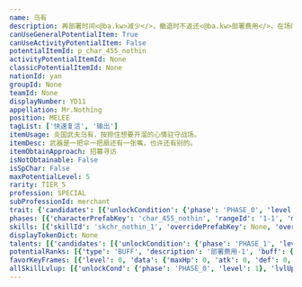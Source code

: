```yaml
---
name: 乌有
description: 再部署时间<@ba.kw>减少</>，撤退时不返还<@ba.kw>部署费用</>，在场时每3秒<@ba.kw>消耗</>3点部署费用（不足时自动撤退）
canUseGeneralPotentialItem: True
canUseActivityPotentialItem: False
potentialItemId: p_char_455_nothin
activityPotentialItemId: None
classicPotentialItemId: None
nationId: yan
groupId: None
teamId: None
displayNumber: YD11
appellation: Mr.Nothing
position: MELEE
tagList: ['快速复活', '输出']
itemUsage: 炎国武夫乌有，按捺住想要开溜的心情驻守战场。
itemDesc: 武器是一把伞一把扇还有一张嘴，也许还有别的。
itemObtainApproach: 招募寻访
isNotObtainable: False
isSpChar: False
maxPotentialLevel: 5
rarity: TIER_5
profession: SPECIAL
subProfessionId: merchant
trait: {'candidates': [{'unlockCondition': {'phase': 'PHASE_0', 'level': 1}, 'requiredPotentialRank': 0, 'blackboard': [{'key': 'interval', 'value': 3.0, 'valueStr': None}, {'key': 'cost', 'value': -3.0, 'valueStr': None}], 'overrideDescripton': None, 'prefabKey': None, 'rangeId': None}]}
phases: [{'characterPrefabKey': 'char_455_nothin', 'rangeId': '1-1', 'maxLevel': 50, 'attributesKeyFrames': [{'level': 1, 'data': {'maxHp': 1165, 'atk': 346, 'def': 204, 'magicResistance': 0.0, 'cost': 6, 'blockCnt': 1, 'moveSpeed': 1.0, 'attackSpeed': 100.0, 'baseAttackTime': 1.0, 'respawnTime': 25, 'hpRecoveryPerSec': 0.0, 'spRecoveryPerSec': 1.0, 'maxDeployCount': 1, 'maxDeckStackCnt': 0, 'tauntLevel': 0, 'massLevel': 0, 'baseForceLevel': 0, 'stunImmune': False, 'silenceImmune': False, 'sleepImmune': False, 'frozenImmune': False, 'levitateImmune': False}}, {'level': 50, 'data': {'maxHp': 1534, 'atk': 474, 'def': 262, 'magicResistance': 0.0, 'cost': 6, 'blockCnt': 1, 'moveSpeed': 1.0, 'attackSpeed': 100.0, 'baseAttackTime': 1.0, 'respawnTime': 25, 'hpRecoveryPerSec': 0.0, 'spRecoveryPerSec': 1.0, 'maxDeployCount': 1, 'maxDeckStackCnt': 0, 'tauntLevel': 0, 'massLevel': 0, 'baseForceLevel': 0, 'stunImmune': False, 'silenceImmune': False, 'sleepImmune': False, 'frozenImmune': False, 'levitateImmune': False}}], 'evolveCost': None}, {'characterPrefabKey': 'char_455_nothin', 'rangeId': '1-1', 'maxLevel': 70, 'attributesKeyFrames': [{'level': 1, 'data': {'maxHp': 1534, 'atk': 474, 'def': 262, 'magicResistance': 0.0, 'cost': 8, 'blockCnt': 1, 'moveSpeed': 1.0, 'attackSpeed': 100.0, 'baseAttackTime': 1.0, 'respawnTime': 25, 'hpRecoveryPerSec': 0.0, 'spRecoveryPerSec': 1.0, 'maxDeployCount': 1, 'maxDeckStackCnt': 0, 'tauntLevel': 0, 'massLevel': 0, 'baseForceLevel': 0, 'stunImmune': False, 'silenceImmune': False, 'sleepImmune': False, 'frozenImmune': False, 'levitateImmune': False}}, {'level': 70, 'data': {'maxHp': 1894, 'atk': 601, 'def': 336, 'magicResistance': 0.0, 'cost': 8, 'blockCnt': 1, 'moveSpeed': 1.0, 'attackSpeed': 100.0, 'baseAttackTime': 1.0, 'respawnTime': 25, 'hpRecoveryPerSec': 0.0, 'spRecoveryPerSec': 1.0, 'maxDeployCount': 1, 'maxDeckStackCnt': 0, 'tauntLevel': 0, 'massLevel': 0, 'baseForceLevel': 0, 'stunImmune': False, 'silenceImmune': False, 'sleepImmune': False, 'frozenImmune': False, 'levitateImmune': False}}], 'evolveCost': [{'id': '3281', 'count': 4, 'type': 'MATERIAL'}, {'id': '30062', 'count': 3, 'type': 'MATERIAL'}, {'id': '30012', 'count': 4, 'type': 'MATERIAL'}]}, {'characterPrefabKey': 'char_455_nothin', 'rangeId': '1-1', 'maxLevel': 80, 'attributesKeyFrames': [{'level': 1, 'data': {'maxHp': 1894, 'atk': 601, 'def': 336, 'magicResistance': 0.0, 'cost': 8, 'blockCnt': 1, 'moveSpeed': 1.0, 'attackSpeed': 100.0, 'baseAttackTime': 1.0, 'respawnTime': 25, 'hpRecoveryPerSec': 0.0, 'spRecoveryPerSec': 1.0, 'maxDeployCount': 1, 'maxDeckStackCnt': 0, 'tauntLevel': 0, 'massLevel': 0, 'baseForceLevel': 0, 'stunImmune': False, 'silenceImmune': False, 'sleepImmune': False, 'frozenImmune': False, 'levitateImmune': False}}, {'level': 80, 'data': {'maxHp': 2398, 'atk': 725, 'def': 396, 'magicResistance': 0.0, 'cost': 8, 'blockCnt': 1, 'moveSpeed': 1.0, 'attackSpeed': 100.0, 'baseAttackTime': 1.0, 'respawnTime': 25, 'hpRecoveryPerSec': 0.0, 'spRecoveryPerSec': 1.0, 'maxDeployCount': 1, 'maxDeckStackCnt': 0, 'tauntLevel': 0, 'massLevel': 0, 'baseForceLevel': 0, 'stunImmune': False, 'silenceImmune': False, 'sleepImmune': False, 'frozenImmune': False, 'levitateImmune': False}}], 'evolveCost': [{'id': '3283', 'count': 3, 'type': 'MATERIAL'}, {'id': '30064', 'count': 6, 'type': 'MATERIAL'}, {'id': '30083', 'count': 10, 'type': 'MATERIAL'}]}]
skills: [{'skillId': 'skchr_nothin_1', 'overridePrefabKey': None, 'overrideTokenKey': None, 'levelUpCostCond': [{'unlockCond': {'phase': 'PHASE_2', 'level': 1}, 'lvlUpTime': 28800, 'levelUpCost': [{'id': '3303', 'count': 5, 'type': 'MATERIAL'}, {'id': '30094', 'count': 3, 'type': 'MATERIAL'}, {'id': '30073', 'count': 4, 'type': 'MATERIAL'}]}, {'unlockCond': {'phase': 'PHASE_2', 'level': 1}, 'lvlUpTime': 57600, 'levelUpCost': [{'id': '3303', 'count': 6, 'type': 'MATERIAL'}, {'id': '31014', 'count': 3, 'type': 'MATERIAL'}, {'id': '30014', 'count': 7, 'type': 'MATERIAL'}]}, {'unlockCond': {'phase': 'PHASE_2', 'level': 1}, 'lvlUpTime': 86400, 'levelUpCost': [{'id': '3303', 'count': 10, 'type': 'MATERIAL'}, {'id': '30125', 'count': 4, 'type': 'MATERIAL'}, {'id': '31024', 'count': 4, 'type': 'MATERIAL'}]}], 'unlockCond': {'phase': 'PHASE_0', 'level': 1}}, {'skillId': 'skchr_nothin_2', 'overridePrefabKey': None, 'overrideTokenKey': None, 'levelUpCostCond': [{'unlockCond': {'phase': 'PHASE_2', 'level': 1}, 'lvlUpTime': 28800, 'levelUpCost': [{'id': '3303', 'count': 5, 'type': 'MATERIAL'}, {'id': '30014', 'count': 3, 'type': 'MATERIAL'}, {'id': '30093', 'count': 4, 'type': 'MATERIAL'}]}, {'unlockCond': {'phase': 'PHASE_2', 'level': 1}, 'lvlUpTime': 57600, 'levelUpCost': [{'id': '3303', 'count': 6, 'type': 'MATERIAL'}, {'id': '31024', 'count': 3, 'type': 'MATERIAL'}, {'id': '30104', 'count': 5, 'type': 'MATERIAL'}]}, {'unlockCond': {'phase': 'PHASE_2', 'level': 1}, 'lvlUpTime': 86400, 'levelUpCost': [{'id': '3303', 'count': 10, 'type': 'MATERIAL'}, {'id': '30115', 'count': 4, 'type': 'MATERIAL'}, {'id': '31014', 'count': 5, 'type': 'MATERIAL'}]}], 'unlockCond': {'phase': 'PHASE_1', 'level': 1}}]
displayTokenDict: None
talents: [{'candidates': [{'unlockCondition': {'phase': 'PHASE_1', 'level': 1}, 'requiredPotentialRank': 0, 'prefabKey': '1', 'name': '出其不意', 'description': '如果4秒内没有主动攻击过，下一次攻击的攻击力提升至125%并<$ba.stun>晕眩</>目标3秒', 'rangeId': None, 'blackboard': [{'key': 'delay', 'value': 4.0, 'valueStr': None}, {'key': 'atk_scale', 'value': 1.25, 'valueStr': None}, {'key': 'stun', 'value': 3.0, 'valueStr': None}], 'tokenKey': None}, {'unlockCondition': {'phase': 'PHASE_1', 'level': 1}, 'requiredPotentialRank': 4, 'prefabKey': '1', 'name': '出其不意', 'description': '如果4秒内没有主动攻击过，下一次攻击的攻击力提升至130%<@ba.talpu>（+5%）</>并<$ba.stun>晕眩</>目标3秒', 'rangeId': None, 'blackboard': [{'key': 'delay', 'value': 4.0, 'valueStr': None}, {'key': 'atk_scale', 'value': 1.3, 'valueStr': None}, {'key': 'stun', 'value': 3.0, 'valueStr': None}], 'tokenKey': None}, {'unlockCondition': {'phase': 'PHASE_2', 'level': 1}, 'requiredPotentialRank': 0, 'prefabKey': '1', 'name': '出其不意', 'description': '如果4秒内没有主动攻击过，下一次攻击的攻击力提升至150%并<$ba.stun>晕眩</>目标4秒', 'rangeId': None, 'blackboard': [{'key': 'delay', 'value': 4.0, 'valueStr': None}, {'key': 'atk_scale', 'value': 1.5, 'valueStr': None}, {'key': 'stun', 'value': 4.0, 'valueStr': None}], 'tokenKey': None}, {'unlockCondition': {'phase': 'PHASE_2', 'level': 1}, 'requiredPotentialRank': 4, 'prefabKey': '1', 'name': '出其不意', 'description': '如果4秒内没有主动攻击过，下一次攻击的攻击力提升至155%<@ba.talpu>（+5%）</>并<$ba.stun>晕眩</>目标4秒', 'rangeId': None, 'blackboard': [{'key': 'delay', 'value': 4.0, 'valueStr': None}, {'key': 'atk_scale', 'value': 1.55, 'valueStr': None}, {'key': 'stun', 'value': 4.0, 'valueStr': None}], 'tokenKey': None}]}]
potentialRanks: [{'type': 'BUFF', 'description': '部署费用-1', 'buff': {'attributes': {'abnormalFlags': None, 'abnormalImmunes': None, 'abnormalAntis': None, 'abnormalCombos': None, 'abnormalComboImmunes': None, 'attributeModifiers': [{'attributeType': 'COST', 'formulaItem': 'ADDITION', 'value': -1.0, 'loadFromBlackboard': False, 'fetchBaseValueFromSourceEntity': False}]}}, 'equivalentCost': None}, {'type': 'BUFF', 'description': '再部署时间-3秒', 'buff': {'attributes': {'abnormalFlags': None, 'abnormalImmunes': None, 'abnormalAntis': None, 'abnormalCombos': None, 'abnormalComboImmunes': None, 'attributeModifiers': [{'attributeType': 'RESPAWN_TIME', 'formulaItem': 'ADDITION', 'value': -3.0, 'loadFromBlackboard': False, 'fetchBaseValueFromSourceEntity': False}]}}, 'equivalentCost': None}, {'type': 'BUFF', 'description': '攻击力+25', 'buff': {'attributes': {'abnormalFlags': None, 'abnormalImmunes': None, 'abnormalAntis': None, 'abnormalCombos': None, 'abnormalComboImmunes': None, 'attributeModifiers': [{'attributeType': 'ATK', 'formulaItem': 'ADDITION', 'value': 25.0, 'loadFromBlackboard': False, 'fetchBaseValueFromSourceEntity': False}]}}, 'equivalentCost': None}, {'type': 'CUSTOM', 'description': '天赋效果增强', 'buff': None, 'equivalentCost': None}, {'type': 'BUFF', 'description': '部署费用-1', 'buff': {'attributes': {'abnormalFlags': None, 'abnormalImmunes': None, 'abnormalAntis': None, 'abnormalCombos': None, 'abnormalComboImmunes': None, 'attributeModifiers': [{'attributeType': 'COST', 'formulaItem': 'ADDITION', 'value': -1.0, 'loadFromBlackboard': False, 'fetchBaseValueFromSourceEntity': False}]}}, 'equivalentCost': None}]
favorKeyFrames: [{'level': 0, 'data': {'maxHp': 0, 'atk': 0, 'def': 0, 'magicResistance': 0.0, 'cost': 0, 'blockCnt': 0, 'moveSpeed': 0.0, 'attackSpeed': 0.0, 'baseAttackTime': 0.0, 'respawnTime': 0, 'hpRecoveryPerSec': 0.0, 'spRecoveryPerSec': 0.0, 'maxDeployCount': 0, 'maxDeckStackCnt': 0, 'tauntLevel': 0, 'massLevel': 0, 'baseForceLevel': 0, 'stunImmune': False, 'silenceImmune': False, 'sleepImmune': False, 'frozenImmune': False, 'levitateImmune': False}}, {'level': 50, 'data': {'maxHp': 200, 'atk': 40, 'def': 0, 'magicResistance': 0.0, 'cost': 0, 'blockCnt': 0, 'moveSpeed': 0.0, 'attackSpeed': 0.0, 'baseAttackTime': 0.0, 'respawnTime': 0, 'hpRecoveryPerSec': 0.0, 'spRecoveryPerSec': 0.0, 'maxDeployCount': 0, 'maxDeckStackCnt': 0, 'tauntLevel': 0, 'massLevel': 0, 'baseForceLevel': 0, 'stunImmune': False, 'silenceImmune': False, 'sleepImmune': False, 'frozenImmune': False, 'levitateImmune': False}}]
allSkillLvlup: [{'unlockCond': {'phase': 'PHASE_0', 'level': 1}, 'lvlUpCost': [{'id': '3301', 'count': 4, 'type': 'MATERIAL'}]}, {'unlockCond': {'phase': 'PHASE_0', 'level': 1}, 'lvlUpCost': [{'id': '3301', 'count': 4, 'type': 'MATERIAL'}, {'id': '30011', 'count': 10, 'type': 'MATERIAL'}]}, {'unlockCond': {'phase': 'PHASE_0', 'level': 1}, 'lvlUpCost': [{'id': '3302', 'count': 6, 'type': 'MATERIAL'}, {'id': '30022', 'count': 3, 'type': 'MATERIAL'}]}, {'unlockCond': {'phase': 'PHASE_1', 'level': 1}, 'lvlUpCost': [{'id': '3302', 'count': 6, 'type': 'MATERIAL'}, {'id': '30032', 'count': 5, 'type': 'MATERIAL'}]}, {'unlockCond': {'phase': 'PHASE_1', 'level': 1}, 'lvlUpCost': [{'id': '3302', 'count': 6, 'type': 'MATERIAL'}, {'id': '30103', 'count': 3, 'type': 'MATERIAL'}]}, {'unlockCond': {'phase': 'PHASE_1', 'level': 1}, 'lvlUpCost': [{'id': '3303', 'count': 6, 'type': 'MATERIAL'}, {'id': '31033', 'count': 3, 'type': 'MATERIAL'}, {'id': '31013', 'count': 3, 'type': 'MATERIAL'}]}]
---
```


